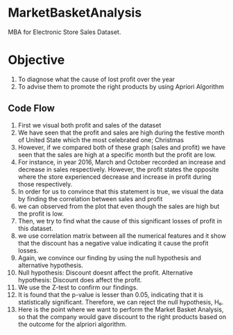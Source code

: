 # MarketBasketAnalysis
MBA for Electronic Store Sales Dataset. 

# Objective
1) To diagnose what the cause of lost profit over the year 
2) To advise them to promote the right products by using Apriori Algorithm

## Code Flow

1) First we visual both profit and sales of the dataset
2) We have seen that the profit and sales are high during the festive month of United State which the most celebrated one; Christmas
3) However, if we compared both of these graph (sales and profit) we have seen that the sales are high at a specific month but the profit are low. 
4) For instance, in year 2016, March and October recorded an increase and decrease in sales respectively. However, the profit states the opposite where the store experienced decrease and increase in profit during those respectively. 
5) In order for us to convince that this statement is true, we visual the data by finding the correlation between sales and profit
6) we can observed from the plot that even though the sales are high but the profit is low.
7) Then, we try to find what the cause of this significant losses of profit in this dataset.
8) we use correlation matrix between all the numerical features and it show that the discount has a negative value indicating it cause the profit losses.
9) Again, we convince our finding by using the null hypothesis and alternative hypothesis.
10) Null hypothesis: Discount doesnt affect the profit.
    Alternative hypothesis: Discount does affect the profit.
11) We use the Z-test to confirm our findings. 
12)  It is found that the p-value is lesser than 0.05, indicating that it is statistically significant. Therefore, we can reject the null hypothesis, H₀.
13) Here is the point where we want to perform the Market Basket Analysis, so that the company would gave discount to the right products based on the outcome for the alpriori algorithm.

